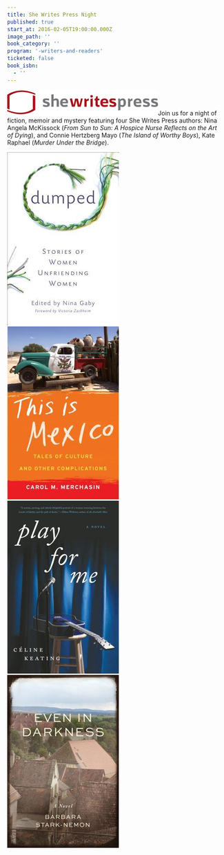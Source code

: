 ```yaml
---
title: She Writes Press Night
published: true
start_at: 2016-02-05T19:00:00.000Z
image_path: ''
book_category: ''
program: '-writers-and-readers'
ticketed: false
book_isbn:
  - ''
---
```


![](/uploads/logo-swp.jpg)Join us for a night of fiction, memoir and mystery featuring four She Writes Press authors: Nina Angela McKissock (*From Sun to Sun: A Hospice Nurse Reflects on the Art of Dying*), and Connie Hertzberg Mayo (*The Island of Worthy Boys*), Kate Raphael (*Murder Under the Bridge*).

[![](/uploads/9781631529542.jpg)](http://www.brooklinebooksmith-shop.com/event/she-writes-press-night) [![](/uploads/9781631529627.jpg)](http://www.brooklinebooksmith-shop.com/event/she-writes-press-night) [![](/uploads/9781631529726.jpg)](http://www.brooklinebooksmith-shop.com/event/she-writes-press-night) [![](/uploads/9781631529566.jpg)](http://www.brooklinebooksmith-shop.com/event/she-writes-press-night)